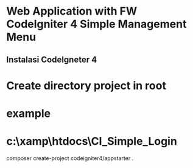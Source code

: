 # Web Application with FW CodeIgniter 4 Simple Management Menu

## Instalasi CodeIgneter 4

# Create directory project in root

# example

# c:\xamp\htdocs\CI_Simple_Login

composer create-project codeigniter4/appstarter .
